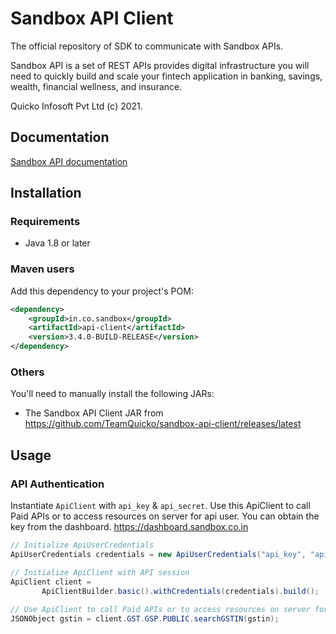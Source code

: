 
# Sandbox API Client

The official repository of SDK to communicate with Sandbox APIs.

Sandbox API is a set of REST APIs provides digital infrastructure you will need to quickly build and scale your fintech application in banking, savings, wealth, financial wellness, and insurance.

Quicko Infosoft Pvt Ltd (c) 2021.

## Documentation

[Sandbox API documentation](http://docs.sandbox.co.in/)

## Installation
### Requirements

- Java 1.8 or later

### Maven users

Add this dependency to your project's POM:

```xml
<dependency>
    <groupId>in.co.sandbox</groupId>
    <artifactId>api-client</artifactId>
    <version>3.4.0-BUILD-RELEASE</version>
</dependency>
```

### Others

You'll need to manually install the following JARs:

- The Sandbox API Client JAR from <https://github.com/TeamQuicko/sandbox-api-client/releases/latest>

  
## Usage

### API Authentication

Instantiate `ApiClient` with `api_key` & `api_secret`. Use this ApiClient to call Paid APIs or to access resources on server for api user. You can obtain the key from the dashboard. <https://dashboard.sandbox.co.in>

```java
// Initialize ApiUserCredentials
ApiUserCredentials credentials = new ApiUserCredentials("api_key", "api_secret");

// Initialize ApiClient with API session
ApiClient client =
       ApiClientBuilder.basic().withCredentials(credentials).build();
	   
// Use ApiClient to call Paid APIs or to access resources on server for api user
JSONObject gstin = client.GST.GSP.PUBLIC.searchGSTIN(gstin);
```
